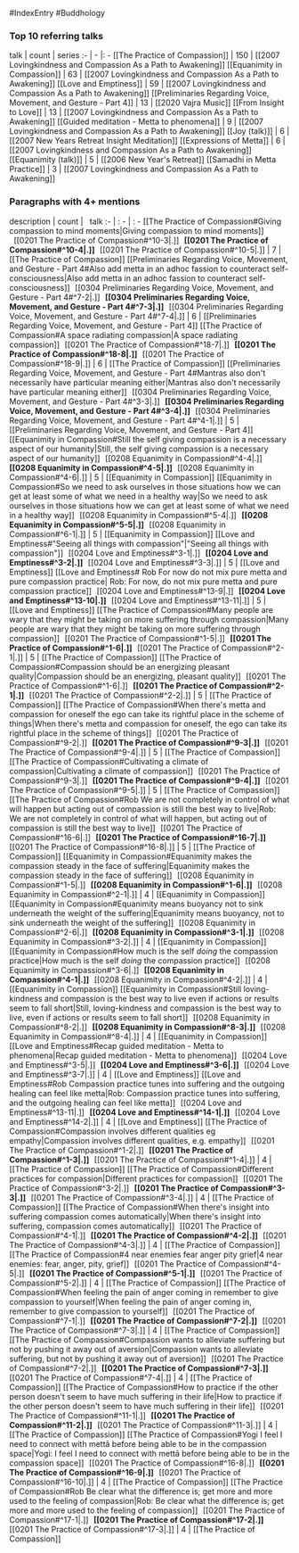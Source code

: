#IndexEntry #Buddhology

### Top 10 referring talks
talk | count | series
:- | - |: -
[[The Practice of Compassion]] | 150 | [[2007 Lovingkindness and Compassion As a Path to Awakening]]
[[Equanimity in Compassion]] | 63 | [[2007 Lovingkindness and Compassion As a Path to Awakening]]
[[Love and Emptiness]] | 59 | [[2007 Lovingkindness and Compassion As a Path to Awakening]]
[[Preliminaries Regarding Voice, Movement, and Gesture - Part 4]] | 13 | [[2020 Vajra Music]]
[[From Insight to Love]] | 13 | [[2007 Lovingkindness and Compassion As a Path to Awakening]]
[[Guided meditation - Metta to phenomena]] | 9 | [[2007 Lovingkindness and Compassion As a Path to Awakening]]
[[Joy (talk)]] | 6 | [[2007 New Years Retreat Insight Meditation]]
[[Expressions of Metta]] | 6 | [[2007 Lovingkindness and Compassion As a Path to Awakening]]
[[Equanimity (talk)]] | 5 | [[2006 New Year's Retreat]]
[[Samadhi in Metta Practice]] | 3 | [[2007 Lovingkindness and Compassion As a Path to Awakening]]

### Paragraphs with 4+ mentions
description | count | &nbsp;&nbsp;talk
:- | : - | : -
[[The Practice of Compassion#Giving compassion to mind moments\|Giving compassion to mind moments]] &nbsp;&nbsp;[[0201 The Practice of Compassion#^10-3\|.]] &nbsp; **[[0201 The Practice of Compassion#^10-4\|.]]** &nbsp; [[0201 The Practice of Compassion#^10-5\|.]] | 7 | [[The Practice of Compassion]]
[[Preliminaries Regarding Voice, Movement, and Gesture - Part 4#Also add metta in an adhoc fassion to counteract self-consciousness\|Also add metta in an adhoc fassion to counteract self-consciousness]] &nbsp;&nbsp;[[0304 Preliminaries Regarding Voice, Movement, and Gesture - Part 4#^7-2\|.]] &nbsp; **[[0304 Preliminaries Regarding Voice, Movement, and Gesture - Part 4#^7-3\|.]]** &nbsp; [[0304 Preliminaries Regarding Voice, Movement, and Gesture - Part 4#^7-4\|.]] | 6 | [[Preliminaries Regarding Voice, Movement, and Gesture - Part 4]]
[[The Practice of Compassion#A space radiating compassion\|A space radiating compassion]] &nbsp;&nbsp;[[0201 The Practice of Compassion#^18-7\|.]] &nbsp; **[[0201 The Practice of Compassion#^18-8\|.]]** &nbsp; [[0201 The Practice of Compassion#^18-9\|.]] | 6 | [[The Practice of Compassion]]
[[Preliminaries Regarding Voice, Movement, and Gesture - Part 4#Mantras also don't necessarily have particular meaning either\|Mantras also don't necessarily have particular meaning either]] &nbsp;&nbsp;[[0304 Preliminaries Regarding Voice, Movement, and Gesture - Part 4#^3-3\|.]] &nbsp; **[[0304 Preliminaries Regarding Voice, Movement, and Gesture - Part 4#^3-4\|.]]** &nbsp; [[0304 Preliminaries Regarding Voice, Movement, and Gesture - Part 4#^4-1\|.]] | 5 | [[Preliminaries Regarding Voice, Movement, and Gesture - Part 4]]
[[Equanimity in Compassion#Still the self giving compassion is a necessary aspect of our humanity\|Still, the self giving compassion is a necessary aspect of our humanity]] &nbsp;&nbsp;[[0208 Equanimity in Compassion#^4-4\|.]] &nbsp; **[[0208 Equanimity in Compassion#^4-5\|.]]** &nbsp; [[0208 Equanimity in Compassion#^4-6\|.]] | 5 | [[Equanimity in Compassion]]
[[Equanimity in Compassion#So we need to ask ourselves in those situations how we can get at least some of what we need in a healthy way\|So we need to ask ourselves in those situations how we can get at least some of what we need in a healthy way]] &nbsp;&nbsp;[[0208 Equanimity in Compassion#^5-4\|.]] &nbsp; **[[0208 Equanimity in Compassion#^5-5\|.]]** &nbsp; [[0208 Equanimity in Compassion#^6-1\|.]] | 5 | [[Equanimity in Compassion]]
[[Love and Emptiness#"Seeing all things with compassion"\|"Seeing all things with compassion"]] &nbsp;&nbsp;[[0204 Love and Emptiness#^3-1\|.]] &nbsp; **[[0204 Love and Emptiness#^3-2\|.]]** &nbsp; [[0204 Love and Emptiness#^3-3\|.]] | 5 | [[Love and Emptiness]]
[[Love and Emptiness# Rob For now do not mix pure metta and pure compassion practice\| Rob: For now, do not mix pure metta and pure compassion practice]] &nbsp;&nbsp;[[0204 Love and Emptiness#^13-9\|.]] &nbsp; **[[0204 Love and Emptiness#^13-10\|.]]** &nbsp; [[0204 Love and Emptiness#^13-11\|.]] | 5 | [[Love and Emptiness]]
[[The Practice of Compassion#Many people are wary that they might be taking on more suffering through compassion\|Many people are wary that they might be taking on more suffering through compassion]] &nbsp;&nbsp;[[0201 The Practice of Compassion#^1-5\|.]] &nbsp; **[[0201 The Practice of Compassion#^1-6\|.]]** &nbsp; [[0201 The Practice of Compassion#^2-1\|.]] | 5 | [[The Practice of Compassion]]
[[The Practice of Compassion#Compassion should be an energizing pleasant quality\|Compassion should be an energizing, pleasant quality]] &nbsp;&nbsp;[[0201 The Practice of Compassion#^1-6\|.]] &nbsp; **[[0201 The Practice of Compassion#^2-1\|.]]** &nbsp; [[0201 The Practice of Compassion#^2-2\|.]] | 5 | [[The Practice of Compassion]]
[[The Practice of Compassion#When there's metta and compassion for oneself the ego can take its rightful place in the scheme of things\|When there's metta and compassion for oneself, the ego can take its rightful place in the scheme of things]] &nbsp;&nbsp;[[0201 The Practice of Compassion#^9-2\|.]] &nbsp; **[[0201 The Practice of Compassion#^9-3\|.]]** &nbsp; [[0201 The Practice of Compassion#^9-4\|.]] | 5 | [[The Practice of Compassion]]
[[The Practice of Compassion#Cultivating a climate of compassion\|Cultivating a climate of compassion]] &nbsp;&nbsp;[[0201 The Practice of Compassion#^9-3\|.]] &nbsp; **[[0201 The Practice of Compassion#^9-4\|.]]** &nbsp; [[0201 The Practice of Compassion#^9-5\|.]] | 5 | [[The Practice of Compassion]]
[[The Practice of Compassion#Rob We are not completely in control of what will happen but acting out of compassion is still the best way to live\|Rob: We are not completely in control of what will happen, but acting out of compassion is still the best way to live]] &nbsp;&nbsp;[[0201 The Practice of Compassion#^16-6\|.]] &nbsp; **[[0201 The Practice of Compassion#^16-7\|.]]** &nbsp; [[0201 The Practice of Compassion#^16-8\|.]] | 5 | [[The Practice of Compassion]]
[[Equanimity in Compassion#Equanimity makes the compassion steady in the face of suffering\|Equanimity makes the compassion steady in the face of suffering]] &nbsp;&nbsp;[[0208 Equanimity in Compassion#^1-5\|.]] &nbsp; **[[0208 Equanimity in Compassion#^1-6\|.]]** &nbsp; [[0208 Equanimity in Compassion#^2-1\|.]] | 4 | [[Equanimity in Compassion]]
[[Equanimity in Compassion#Equanimity means  buoyancy not to sink underneath the weight of the suffering\|Equanimity means  buoyancy, not to sink underneath the weight of the suffering]] &nbsp;&nbsp;[[0208 Equanimity in Compassion#^2-6\|.]] &nbsp; **[[0208 Equanimity in Compassion#^3-1\|.]]** &nbsp; [[0208 Equanimity in Compassion#^3-2\|.]] | 4 | [[Equanimity in Compassion]]
[[Equanimity in Compassion#How much is the self _doing_ the compassion practice\|How much is the self _doing_ the compassion practice]] &nbsp;&nbsp;[[0208 Equanimity in Compassion#^3-6\|.]] &nbsp; **[[0208 Equanimity in Compassion#^4-1\|.]]** &nbsp; [[0208 Equanimity in Compassion#^4-2\|.]] | 4 | [[Equanimity in Compassion]]
[[Equanimity in Compassion#Still loving-kindness and compassion is the best way to live even if actions or results seem to fall short\|Still, loving-kindness and compassion is the best way to live, even if actions or results seem to fall short]] &nbsp;&nbsp;[[0208 Equanimity in Compassion#^8-2\|.]] &nbsp; **[[0208 Equanimity in Compassion#^8-3\|.]]** &nbsp; [[0208 Equanimity in Compassion#^8-4\|.]] | 4 | [[Equanimity in Compassion]]
[[Love and Emptiness#Recap guided meditation - Metta to phenomena\|Recap guided meditation - Metta to phenomena]] &nbsp;&nbsp;[[0204 Love and Emptiness#^3-5\|.]] &nbsp; **[[0204 Love and Emptiness#^3-6\|.]]** &nbsp; [[0204 Love and Emptiness#^3-7\|.]] | 4 | [[Love and Emptiness]]
[[Love and Emptiness#Rob Compassion practice tunes into suffering and the outgoing healing can feel like metta\|Rob: Compassion practice tunes into suffering, and the outgoing healing can feel like metta]] &nbsp;&nbsp;[[0204 Love and Emptiness#^13-11\|.]] &nbsp; **[[0204 Love and Emptiness#^14-1\|.]]** &nbsp; [[0204 Love and Emptiness#^14-2\|.]] | 4 | [[Love and Emptiness]]
[[The Practice of Compassion#Compassion involves different qualities eg empathy\|Compassion involves different qualities, e.g. empathy]] &nbsp;&nbsp;[[0201 The Practice of Compassion#^1-2\|.]] &nbsp; **[[0201 The Practice of Compassion#^1-3\|.]]** &nbsp; [[0201 The Practice of Compassion#^1-4\|.]] | 4 | [[The Practice of Compassion]]
[[The Practice of Compassion#Different practices for compassion\|Different practices for compassion]] &nbsp;&nbsp;[[0201 The Practice of Compassion#^3-2\|.]] &nbsp; **[[0201 The Practice of Compassion#^3-3\|.]]** &nbsp; [[0201 The Practice of Compassion#^3-4\|.]] | 4 | [[The Practice of Compassion]]
[[The Practice of Compassion#When there's insight into suffering compassion comes automatically\|When there's insight into suffering, compassion comes automatically]] &nbsp;&nbsp;[[0201 The Practice of Compassion#^4-1\|.]] &nbsp; **[[0201 The Practice of Compassion#^4-2\|.]]** &nbsp; [[0201 The Practice of Compassion#^4-3\|.]] | 4 | [[The Practice of Compassion]]
[[The Practice of Compassion#4 near enemies fear anger pity grief\|4 near enemies: fear, anger, pity, grief]] &nbsp;&nbsp;[[0201 The Practice of Compassion#^4-5\|.]] &nbsp; **[[0201 The Practice of Compassion#^5-1\|.]]** &nbsp; [[0201 The Practice of Compassion#^5-2\|.]] | 4 | [[The Practice of Compassion]]
[[The Practice of Compassion#When feeling the pain of anger coming in remember to give compassion to yourself\|When feeling the pain of anger coming in, remember to give compassion to yourself]] &nbsp;&nbsp;[[0201 The Practice of Compassion#^7-1\|.]] &nbsp; **[[0201 The Practice of Compassion#^7-2\|.]]** &nbsp; [[0201 The Practice of Compassion#^7-3\|.]] | 4 | [[The Practice of Compassion]]
[[The Practice of Compassion#Compassion wants to alleviate suffering but not by pushing it away out of aversion\|Compassion wants to alleviate suffering, but not by pushing it away out of aversion]] &nbsp;&nbsp;[[0201 The Practice of Compassion#^7-2\|.]] &nbsp; **[[0201 The Practice of Compassion#^7-3\|.]]** &nbsp; [[0201 The Practice of Compassion#^7-4\|.]] | 4 | [[The Practice of Compassion]]
[[The Practice of Compassion#How to practice if the other person doesn't seem to have much suffering in their life\|How to practice if the other person doesn't seem to have much suffering in their life]] &nbsp;&nbsp;[[0201 The Practice of Compassion#^11-1\|.]] &nbsp; **[[0201 The Practice of Compassion#^11-2\|.]]** &nbsp; [[0201 The Practice of Compassion#^11-3\|.]] | 4 | [[The Practice of Compassion]]
[[The Practice of Compassion#Yogi I feel I need to connect with mettā before being able to be in the compassion space\|Yogi: I feel I need to connect with mettā before being able to be in the compassion space]] &nbsp;&nbsp;[[0201 The Practice of Compassion#^16-8\|.]] &nbsp; **[[0201 The Practice of Compassion#^16-9\|.]]** &nbsp; [[0201 The Practice of Compassion#^16-10\|.]] | 4 | [[The Practice of Compassion]]
[[The Practice of Compassion#Rob Be clear what the difference is; get more and more used to the feeling of compassion\|Rob: Be clear what the difference is; get more and more used to the feeling of compassion]] &nbsp;&nbsp;[[0201 The Practice of Compassion#^17-1\|.]] &nbsp; **[[0201 The Practice of Compassion#^17-2\|.]]** &nbsp; [[0201 The Practice of Compassion#^17-3\|.]] | 4 | [[The Practice of Compassion]]

